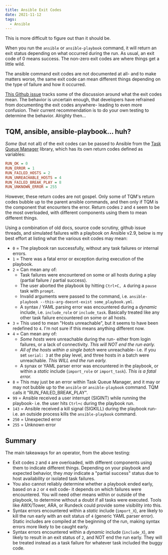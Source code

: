 ```yaml
---
title: Ansible Exit Codes
date: 2021-11-12
tags:
  - Ansible
---
```


This is more difficult to figure out than it should be.

When you run the `ansible` or `ansible-playbook` command, it will return an exit status depending on what occurred during the run. As usual, an exit code of 0 means success. The non-zero exit codes are where things get a little wild.

The ansible command exit codes are not documented at all- and to make matters worse, the same exit code can mean different things depending on the type of failure and how it occurred.

[This Github issue](https://github.com/ansible/ansible/issues/19720) tracks some of the discussion around what the exit codes mean. The behavior is uncertain enough, that developers have refrained from documenting the exit codes anywhere- leading to even more confusion. Their current recommendation is to do your own testing to determine the behavior. Alrighty then...

## TQM, ansible, ansible-playbook... huh?

*Some* (but not all) of the exit codes can be passed to Ansible from the [Task Queue Manager](https://github.com/ansible/ansible/blob/devel/lib/ansible/executor/task_queue_manager.py) library, which has its own return codes defined as variables:

```ini
RUN_OK = 0
RUN_ERROR = 1
RUN_FAILED_HOSTS = 2
RUN_UNREACHABLE_HOSTS = 4
RUN_FAILED_BREAK_PLAY = 8
RUN_UNKNOWN_ERROR = 255
```

However, these return codes are not gospel. Only some of TQM's return codes bubble up to the parent ansible commands, and then only if TQM is the component that encounters the error. Return codes `2` and `4` seem to be the most overloaded, with different components using them to mean different things.

Using a combination of old docs, source code scrutiny, github issue threads, and simulated failures with a playbook on Ansible v2.9, below is my best effort at listing what the various exit codes may mean:

* `0` = The playbook ran successfully, without any task failures or internal errors.
* `1` = There was a fatal error or exception during execution of the playbook.
* `2` = Can mean any of:
   * Task failures were encountered on some or all hosts during a play (partial failure / partial success).
   * The user aborted the playbook by hitting `Ctrl+C, A` during a `pause` task with `prompt`.
   * Invalid arguments were passed to the command, i.e. `ansible-playbook --this-arg-doesnt-exist some_playbook.yml`.
   * A syntax / YAML parsing error was encountered during a *dynamic* include, i.e. `include_role` or `include_task`. Basically treated like any other task failure encountered on some or all hosts.
*  `3` = This used to mean "Hosts unreachable", but it seems to have been redefined to `4`. I'm not sure if this means anything different now.
* `4` = Can mean any of:
   * *Some hosts* were unreachable during the run- either from login failures, or a lack of connectivity. *This will NOT end the run early.*
   * *All of the hosts within a single batch* were unreachable- i.e. if you set `serial: 3` at the play level, and three hosts in a batch were unreachable. *This WILL end the run early.*
   * A synax or YAML parser error was encountered in the playbook, or within a *static* include (`import_role` or `import_task`). *This is a fatal error.*
* `8` = This may just be an error within Task Queue Manager, and it may or may not bubble up to the `ansible` or `ansible-playbook` command. TQM calls it "RUN_FAILED_BREAK_PLAY".
* `99` = Ansible received a user interrupt (SIGINT) while running the playbook- i.e. the user hits `Ctrl+c` during the playbook run.
* `143` = Ansible received a kill signal (SIGKILL) during the playbook run- i.e. an outside process kills the `ansible-playbook` command.
* `250` = Unexpected error
* `255` = Unknown error

## Summary

The main takeaways for an operator, from the above testing:

* Exit codes `2` and `4` are overloaded, with different components using them to indicate different things. Depending on your playbook and expected behavior, they *may* indicate a "partial success" status due to host availability or isolated task failures.
* You also cannot reliably determine whether a playbook ended early, based on a `2` or `4` exit code- it depends on which failures were encountered. You will need other means within or outside of the playbook, to determine without a doubt if all tasks were executed. Tools like AWX/Tower, ARA, or Rundeck could provide some visibility into this.
* Syntax errors encountered within a *static* include (`import_X`), are likely to kill the run early with an exit status of `4` (generic YAML parser error). Static includes are compiled at the beginning of the run, making syntax errors more likely to be caught early.
* Syntax errors encountered within a *dynamic* include (`include_X`), are likely to result in an exit status of `2`, and NOT end the run early. They will be treated instead as a task failure for whatever task included the buggy code.